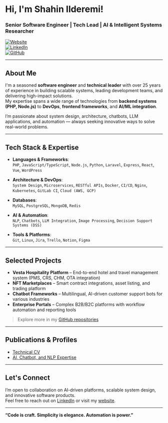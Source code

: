 # Hi, I'm Shahin Ilderemi!  
### Senior Software Engineer | Tech Lead | AI & Intelligent Systems Researcher  

[![Website](https://img.shields.io/badge/Website-ildrm.com-blue?style=flat&logo=google-chrome)](https://ildrm.com)  
[![LinkedIn](https://img.shields.io/badge/LinkedIn-ildrm-blue?style=flat&logo=linkedin)](https://www.linkedin.com/in/ildrm)  
[![GitHub](https://img.shields.io/badge/GitHub-ildrm-lightgray?style=flat&logo=github)](https://github.com/ildrm)

---

## About Me

I'm a seasoned **software engineer** and **technical leader** with over 25 years of experience in building scalable systems, leading development teams, and delivering high-impact solutions.  
My expertise spans a wide range of technologies from **backend systems (PHP, Node.js)** to **DevOps**, **frontend frameworks**, and **AI/ML integration**.

I’m passionate about system design, architecture, chatbots, LLM applications, and automation — always seeking innovative ways to solve real-world problems.

---

## Tech Stack & Expertise

- **Languages & Frameworks**:  
  `PHP`, `JavaScript/TypeScript`, `Node.js`, `Python`, `Laravel`, `Express`, `React`, `Vue`, `WordPress`

- **Architecture & DevOps**:  
  `System Design`, `Microservices`, `RESTful APIs`, `Docker`, `CI/CD`, `Nginx`, `Kubernetes`, `GitLab CI`, `Cloud (AWS, GCP)`

- **Databases**:  
  `MySQL`, `PostgreSQL`, `MongoDB`, `Redis`

- **AI & Automation**:  
  `NLP`, `Chatbots`, `LLM Integration`, `Image Processing`, `Decision Support Systems (DSS)`

- **Tools & Platforms**:  
  `Git`, `Linux`, `Jira`, `Trello`, `Notion`, `Figma`

---

## Selected Projects

- **Vesta Hospitality Platform** – End-to-end hotel and travel management system (PMS, CRS, CHM, OTA integration)  
- **NFT Marketplaces** – Smart contract integrations, asset listing, and trading platform  
- **Chatbot Frameworks** – Multilingual, AI-driven customer support bots for various industries  
- **Enterprise Portals** – Complex B2B/B2C platforms with workflow automation and reporting tools  

> Explore more in my [GitHub repositories](https://github.com/ildrm?tab=repositories)

---

## Publications & Profiles

- [Technical CV](https://ildrm.com/shahin-ilderemi-developer-techlead-cv/)  
- [AI, Chatbot, and NLP Expertise](https://ildrm.com/shahin-ilderemi-chatbot-developer-evolution-ai/)

---

## Let's Connect

I’m open to collaboration on AI-driven platforms, scalable system design, and innovative software products.  
Feel free to reach out on [LinkedIn](https://www.linkedin.com/in/ildrm) or visit my [website](https://ildrm.com).

---

**“Code is craft. Simplicity is elegance. Automation is power.”**